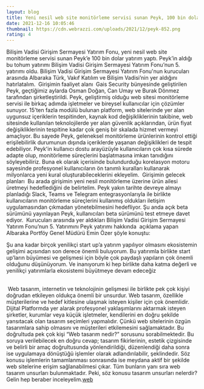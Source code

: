 ```yaml
--- 
layout: blog
title: Yeni nesil web site monitörleme servisi sunan Peyk, 100 bin dolar yatırım aldı
date: 2021-12-16 10:05:46
thumbnail: https://cdn.webrazzi.com/uploads/2021/12/peyk-852.png
rating: 4
---
```


Bilişim Vadisi Girişim Sermayesi Yatırım Fonu, yeni nesil web site monitörleme servisi sunan Peyk’e 100 bin dolar yatırım yaptı. Peyk’in aldığı bu tohum yatırımı Bilişim Vadisi Girişim Sermayesi Yatırım Fonu’nun 5. yatırımı oldu. Bilişim Vadisi Girişim Sermayesi Yatırım Fonu'nun kurucuları arasında Albaraka Türk, Vakıf Katılım ve Bilişim Vadisi’nin yer aldığını hatırlatalım. 
Girişimin faaliyet alanı 
Gais Security bünyesinde geliştirilen Peyk, geçtiğimiz aylarda Osman Doğan, Can Umay ve Burak Dönmez tarafından şirketleştirildi. Peyk, geliştirmiş olduğu web sitesi monitörleme servisi ile birkaç adımda işletmeler ve bireysel kullanıcılar için çözümler sunuyor.
15’ten fazla modülü bulunan platform, web sitelerinde yer alan uygunsuz içeriklerin tespitinden, kaynak kod değişikliklerinin takibine, web sitesinde kullanılan teknolojilerde yer alan güvenlik açıklarından, ürün fiyat değişikliklerinin tespitine kadar çok geniş bir skalada hizmet vermeyi amaçlıyor. Bu sayede Peyk, geleneksel monitörleme ürünlerinin kontrol ettiği erişilebilirlik durumunun dışında içeriklerde yaşanan değişiklikleri de tespit edebiliyor.
Peyk'in kullanıcı dostu arayüzüyle kullanıcıların çok kısa sürede adapte olup, monitörleme süreçlerini başlatmasına imkan tanıdığını söyleyebiliriz. Buna ek olarak içerisinde bulundurduğu korelasyon motoru sayesinde profesyonel kullanıcıların ön tanımlı kuralları kullanarak milyonlarca yeni kural oluşturabileceklerini ekleyelim. 
Girişimin gelecek planları 
Bu arada girişimin yeni nesil monitörleme üzerine ürün ailesi üretmeyi hedeflediğini de belirtelim. Peyk yakın tarihte devreye almayı planladığı Slack, Teams ve Telegram entegrasyonlarıyla ile birlikte kullanıcıların monitörleme süreçlerini kullanmış oldukları iletişim uygulamasından çıkmadan yönetebilmesini hedefliyor.
Şu anda açık beta sürümünü yayınlayan Peyk, kullanıcıları beta sürümünü test etmeye davet ediyor. 
Kurucuları arasında yer aldıkları Bilişim Vadisi Girişim Sermayesi Yatırım Fonu’nun 5. Yatırımını Peyk yatırımı hakkında  açıklama yapan Albaraka Portföy Genel Müdürü Emin Özer şöyle konuştu: 

Şu ana kadar birçok yenilikçi start up’a yatırım yapılıyor olmasını ekosistemin gelişimi açısından son derece önemli buluyorum. Bu yatırımla birlikte start up’ların büyümesi ve gelişmesi için böyle çok paydaşlı yapıların çok önemli olduğunu düşünüyorum. Ve inanıyorum ki hep birlikte daha katma değerli ve yenilikçi yatırımlarla ekosistemi büyütmeye devam edeceğiz

</br>&nbsp;Web tasarım, internetin ve teknolojinin gelişmesi ile birlikte pek çok kişiyi doğrudan etkileyen oldukça önemli bir unsurdur. Web tasarım, özellikle müşterilerine ve hedef kitlesine ulaşmak isteyen kişiler için çok önemlidir. Dijital Platformda yer alarak profesyonel yaklaşımlarını aktarmak isteyen şirketler, kurumlar veya küçük işletmeler, kendilerini en doğru şekilde yansıtacak olan tasarım seçimleri yapmalıdır. Çünkü web sitelerinin özgün tasarımlara sahip olmasını ve müşterileri etkilemesini sağlamaktadır. Bu doğrultuda pek çok kişi “Web tasarım nedir?” sorusunu sorabilmektedir. Bu soruya verilebilecek en doğru cevap; tasarım fikirlerinin, estetik çizgisinde ve belirli bir amaç doğrultusunda yönlendirildiği, düzenlendiği daha sonra ise uygulamaya dönüştüğü işlemler olarak adlandırılabilir, şeklindedir. Söz konusu işlemlerin tamamlanması sonrasında ise meydana aktif bir şekilde web sitelerine erişim sağlanabilmesi çıkar. Tüm bunların yanı sıra web tasarım unsurları bulunmaktadır. Peki, söz konusu tasarım unsurları nelerdir? Gelin hep beraber inceleyelim.<a href="https://www.developerbilisim.com/web-tasarim">web</a>